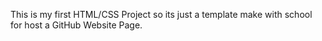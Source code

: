 This is my first HTML/CSS Project so its just a template make with school for host a GitHub Website Page.
